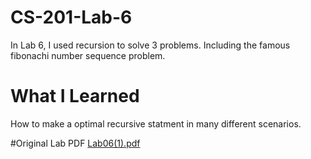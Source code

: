 # CS-201-Lab-6
In Lab 6, I used recursion to solve 3 problems. Including the famous fibonachi number sequence problem.

# What I Learned
How to make a optimal recursive statment in many different scenarios.

#Original Lab PDF
[Lab06(1).pdf](https://github.com/aryanpat/CS-201-Lab-6/files/10541318/Lab06.1.pdf)
